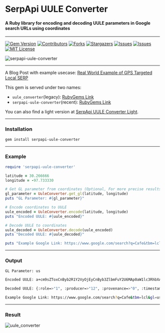 # SerpApi UULE Converter
#### A Ruby library for encoding and decoding UULE parameters in Google search URLs using coordinates

---

[![Gem Version][gem-shield]][gem-url]
[![Contributors][contributors-shield]][contributors-url]
[![Forks][forks-shield]][forks-url]
[![Stargazers][stars-shield]][stars-url]
[![Issues][issues-shield]][issues-url]
[![Issues][issuesclosed-shield]][issuesclosed-url]
[![MIT License][license-shield]][license-url]

![serpapi-uule-converter](https://github.com/serpapi/uule_converter/assets/73674035/9d22887e-5fa6-4e9c-868f-6a05b5474acb)

---

A Blog Post with example usecase: [Real World Example of GPS Targeted Local SERP](https://serpapi.com/blog/gps-targeted-local-serp)

This gem is served under two names: 
- `uule_converter`(legacy): [RubyGems Link](https://rubygems.org/gems/serpapi-uule-converter)
- `serpapi-uule-converter`(recent): [RubyGems Link](https://rubygems.org/gems/uule_converter)

You can also find a light version at [SerpApi UULE Converter Light](github.com/serpapi/uule_converter_light).

---

### Installation
```bash
gem install serpapi-uule-converter
```

---

### Example

```rb
require 'serpapi-uule-converter'

latitude = 30.266666
longitude = -97.733330

# Get GL parameter from coordinates (Optional, For more precise results)
gl_parameter = UuleConverter.get_gl(latitude, longitude)
puts "GL Parameter: #{gl_parameter}"

# Encode coordinates to UULE
uule_encoded = UuleConverter.encode(latitude, longitude)
puts "Encoded UULE: #{uule_encoded}"

# Decode UULE to coordinates
uule_decoded = UuleConverter.decode(uule_encoded)
puts "Decoded UULE: #{uule_decoded}"

puts "Example Google Link: https://www.google.com/search?q=Cafe&tbm=lcl&gl=#{gl_parameter}&uule=#{uule_encoded}"

```

---

### Output

```bash
GL Parameter: us

Encoded UULE: a+cm9sZToxCnByb2R1Y2VyOjEyCnByb3ZlbmFuY2U6MAp0aW1lc3RhbXA6MTY4MDg3NzkwNjIzNjczNgpsYXRsbmd7CmxhdGl0dWRlX2U3OjMwMjY2NjY2MApsb25naXR1ZGVfZTc6LTk3NzMzMzMwMAp9CnJhZGl1czotMQo

Decoded UULE: {:role=>"1", :producer=>"12", :provenance=>"0", :timestamp=>"1680877906236736", :"latlng{"=>nil, :"}"=>nil, :radius=>"-1", :latitude=>30.266666, :longitude=>-97.73333}

Example Google Link: https://www.google.com/search?q=Cafe&tbm=lcl&gl=us&uule=a+cm9sZToxCnByb2R1Y2VyOjEyCnByb3ZlbmFuY2U6MAp0aW1lc3RhbXA6MTY4MDg3NzkwNjIzNjczNgpsYXRsbmd7CmxhdGl0dWRlX2U3OjMwMjY2NjY2MApsb25naXR1ZGVfZTc6LTk3NzMzMzMwMAp9CnJhZGl1czotMQo

```

---

### Result

![uule_converter](https://user-images.githubusercontent.com/73674035/230626568-f6a5e57f-7053-4325-802a-eedd23ff7a49.png)

[gem-shield]: https://img.shields.io/gem/v/serpapi-uule-converter.svg
[gem-url]: https://rubygems.org/gems/serpapi-uule-converter
[contributors-shield]: https://img.shields.io/github/contributors/serpapi/uule_converter.svg
[contributors-url]: https://github.com/serpapi/uule_converter/graphs/contributors
[forks-shield]: https://img.shields.io/github/forks/serpapi/uule_converter.svg
[forks-url]: https://github.com/serpapi/uule_converter/network/members
[stars-shield]: https://img.shields.io/github/stars/serpapi/uule_converter.svg
[stars-url]: https://github.com/serpapi/uule_converter/stargazers
[issues-shield]: https://img.shields.io/github/issues/serpapi/uule_converter.svg
[issues-url]: https://github.com/serpapi/uule_converter/issues
[issuesclosed-shield]: https://img.shields.io/github/issues-closed/serpapi/uule_converter.svg
[issuesclosed-url]: https://github.com/serpapi/uule_converter/issues?q=is%3Aissue+is%3Aclosed
[license-shield]: https://img.shields.io/github/license/serpapi/uule_converter.svg
[license-url]: https://github.com/serpapi/uule_converter/blob/master/LICENSE

